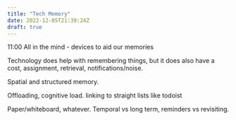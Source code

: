 ```yaml
---
title: "Tech Memory"
date: 2022-12-05T21:39:24Z
draft: true
---
```


11:00 All in the mind - devices to aid our memories

Technology does help with remembering things, but it does also have a cost,
assignment, retrieval, notifications/noise.

Spatial and structured memory.

Offloading, cognitive load.
linking to straight lists like todoist

Paper/whiteboard, whatever.
Temporal vs long term, reminders vs revisiting.
